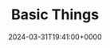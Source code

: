 ---
title: Basic Things
slug: 20240331T194100
date: 2024-03-31T19:41:00+0000
params:
  url: https://matklad.github.io/2024/03/22/basic-things.html
tags:
- dev
---
